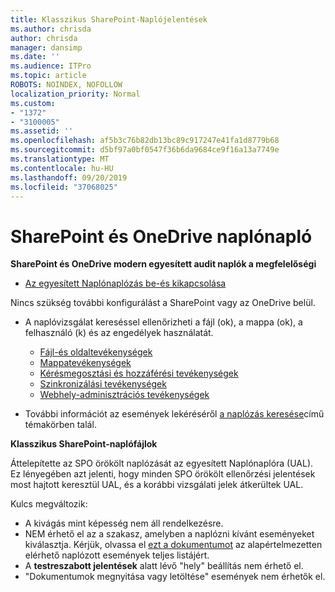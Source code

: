 ```yaml
---
title: Klasszikus SharePoint-Naplójelentések
ms.author: chrisda
author: chrisda
manager: dansimp
ms.date: ''
ms.audience: ITPro
ms.topic: article
ROBOTS: NOINDEX, NOFOLLOW
localization_priority: Normal
ms.custom:
- "1372"
- "3100005"
ms.assetid: ''
ms.openlocfilehash: af5b3c76b82db13bc89c917247e41fa1d8779b68
ms.sourcegitcommit: d5bf97a0bf0547f36b6da9684ce9f16a13a7749e
ms.translationtype: MT
ms.contentlocale: hu-HU
ms.lasthandoff: 09/20/2019
ms.locfileid: "37068025"
---
```

# <a name="sharepoint-and-onedrive-audit-logs"></a>SharePoint és OneDrive naplónapló

**SharePoint és OneDrive modern egyesített audit naplók a megfelelőségi**

- [Az egyesített Naplónaplózás be-és kikapcsolása](https://docs.microsoft.com/office365/securitycompliance/turn-audit-log-search-on-or-off) 

Nincs szükség további konfigurálást a SharePoint vagy az OneDrive belül.

- A naplóvizsgálat kereséssel ellenőrizheti a fájl (ok), a mappa (ok), a felhasználó (k) és az engedélyek használatát.

    - [Fájl-és oldaltevékenységek](https://docs.microsoft.com/office365/securitycompliance/search-the-audit-log-in-security-and-compliance)
    - [Mappatevékenységek](https://docs.microsoft.com/office365/securitycompliance/search-the-audit-log-in-security-and-compliance#folder-activities)
    - [Kérésmegosztási és hozzáférési tevékenységek](https://docs.microsoft.com/office365/securitycompliance/search-the-audit-log-in-security-and-compliance#sharing-and-access-request-activities)
    - [Szinkronizálási tevékenységek](https://docs.microsoft.com/office365/securitycompliance/search-the-audit-log-in-security-and-compliance#synchronization-activities)
    - [Webhely-adminisztrációs tevékenységek](https://docs.microsoft.com/office365/securitycompliance/search-the-audit-log-in-security-and-compliance#site-administration-activities)
- További információt az események lekéréséről [a naplózás keresése](https://docs.microsoft.com/office365/securitycompliance/search-the-audit-log-in-security-and-compliance#search-the-audit-log)című témakörben talál.

**Klasszikus SharePoint-naplófájlok**

Áttelepítette az SPO örökölt naplózását az egyesített Naplónaplóra (UAL). Ez lényegében azt jelenti, hogy minden SPO örökölt ellenőrzési jelentések most hajtott keresztül UAL, és a korábbi vizsgálati jelek átkerültek UAL.

Kulcs megváltozik:

- A kivágás mint képesség nem áll rendelkezésre.
- NEM érhető el az a szakasz, amelyben a naplózni kívánt eseményeket kiválasztja. Kérjük, olvassa el [ezt a dokumentumot](https://docs.microsoft.com/office365/securitycompliance/search-the-audit-log-in-security-and-compliance) az alapértelmezetten elérhető naplózott események teljes listájért.
- A **testreszabott jelentések** alatt lévő "hely" beállítás nem érhető el. 
- "Dokumentumok megnyitása vagy letöltése" események nem érhetők el. 

